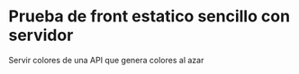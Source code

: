 # Prueba de front estatico sencillo con servidor
Servir colores de una API que genera colores al azar
